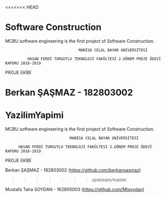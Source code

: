 <<<<<<< HEAD
# Software Construction
MCBU software engineering is the first project of Software Construction.

                                     MANİSA CELAL BAYAR ÜNİVERSİTESİ

              HASAN FERDİ TURGUTLU TEKNOLOJİ FAKÜLTESİ 2.DÖNEM PROJE ÖDEVİ RAPORU 2018-2019
PROJE EKİBİ

Berkan ŞAŞMAZ - 182803002 
=======
# YazilimYapimi
MCBU software engineering is the first project of Software Construction.

                                 MANİSA CELAL BAYAR ÜNİVERSİTESİ

          HASAN FERDİ TURGUTLU TEKNOLOJİ FAKÜLTESİ 2.DÖNEM PROJE ÖDEVİ RAPORU 2018-2019
PROJE EKİBİ

Berkan ŞAŞMAZ - 182803002 (https://github.com/berkansasmaz)
>>>>>>> upstream/master

Mustafa Taha SOYDAN - 162805003 (https://github.com/Mtsoydan)
